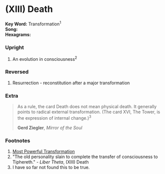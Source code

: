 # (XIII) Death 

**Key Word:** Transformation<sup>1</sup>  
**Song:**   
**Hexagrams:** 



### Upright

1) An evolution in consciousness<sup>2<sup>



### Reversed

1) Resurrection - reconstitution after a major transformation



### Extra

>As a rule, the card Death does not mean physical death. It generally points to radical external transformation. (The card XVI, The Tower, is the expression of internal change.)<sup>3</sup>
>
>**Gerd Ziegler**, *Mirror of the Soul*



### Footnotes

1. [Most Powerful Transformation](https://www.youtube.com/shorts/KukVbQo-7KQ)
2. "The old personality slain to complete the transfer of consciousness to Tiphereth." - *Liber Theta*, (XIII) Death
3. I have so far not found this to be true.



